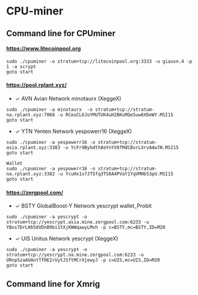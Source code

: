 CPU-miner
==============
## Command line for CPUminer

#### https://www.litecoinpool.org
```
sudo ./cpuminer -o stratum+tcp://litecoinpool.org:3333 -u giauvn.4 -p 1 -a scrypt
goto start
```

#### https://pool.rplant.xyz/
  * ✓ AVN Avian Network minotaurx (XeggeX)
```
sudo ./cpuminer -a minotaurx  -o stratum+tcp://stratum-na.rplant.xyz:7068 -u RCeuCL6JoYMUTUK4uH2BKuMQe5uw6XDeWY.MSI15
goto start
```
  * ✓ YTN Yenten Network yespowerr16 (XeggeX)
```
sudo ./cpuminer -a yespowerr16 -o stratum+tcp://stratum-asia.rplant.xyz:3383 -u YcFr9Byhdth8eYnYV8fMdCBvrLXrvA4w7N.MSI15
goto start
```
```
Wallet
sudo ./cpuminer -a yespowerr16 -o stratum+tcp://stratum-na.rplant.xyz:3382 -u YcuHx1v7JTSfq3TS8A4PVaY1YqVMHbS3pU.MSI15
goto start
```
#### https://zergpool.com/
  * ✓ BSTY GlobalBoost-Y Network yescrypt wallet_Probit
```
sudo ./cpuminer -a yescrypt -o stratum+tcp://yescrypt.asia.mine.zergpool.com:6233 -u YBxs7DrLHb58VDnB9bi1tXjKWWqawyLMvh -p c=BSTY,mc=BSTY,ID=M20
```
  * ✓ UIS Unitus Network yescrypt (XeggeX)
```
sudo ./cpuminer -a yescrypt -o stratum+tcp://yescrypt.na.mine.zergpool.com:6233 -u URnpSzaAUAntTfHE2rUytJSftMCrXjewyJ -p c=UIS,mc=UIS,ID=M20
goto start
```

## Command line for Xmrig

